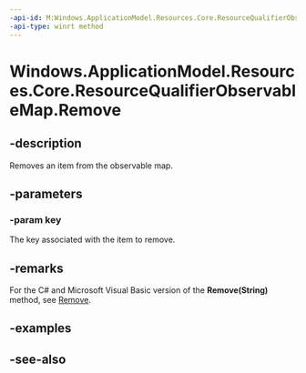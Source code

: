 ----api-id: M:Windows.ApplicationModel.Resources.Core.ResourceQualifierObservableMap.Remove(System.String)
-api-type: winrt method
---<!-- Method syntaxpublic void Remove(System.String key)--># Windows.ApplicationModel.Resources.Core.ResourceQualifierObservableMap.Remove## -descriptionRemoves an item from the observable map.## -parameters### -param keyThe key associated with the item to remove.## -remarksFor the C# and Microsoft Visual Basic version of the **Remove(String)** method, see [Remove](resourcequalifierobservablemap_remove_2.md).## -examples## -see-also